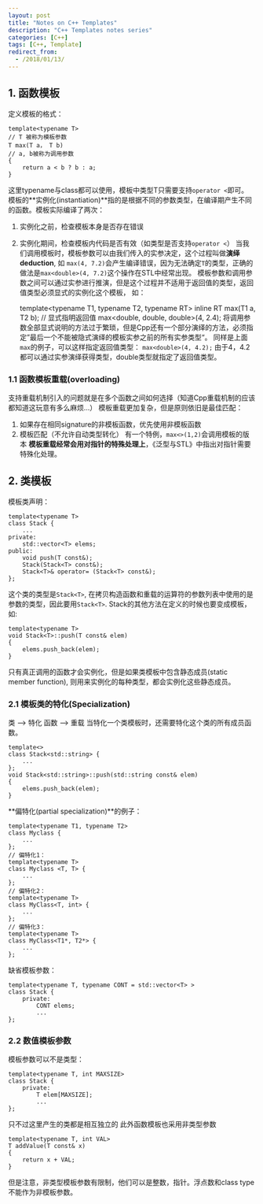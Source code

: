 ```yaml
---
layout: post
title: "Notes on C++ Templates"
description: "C++ Templates notes series"
categories: [C++]
tags: [C++, Template]
redirect_from:
  - /2018/01/13/
---
```

## 1. 函数模板
定义模板的格式：

    template<typename T>
    // T 被称为模板参数
    T max(T a， T b)
    // a, b被称为调用参数
    {
        return a < b ? b : a;
    }
这里typename与class都可以使用，模板中类型T只需要支持`operator <`即可。
模板的**实例化(instantiation)**指的是根据不同的参数类型，在编译期产生不同的函数。模板实际编译了两次：
1. 实例化之前，检查模板本身是否存在错误
2. 实例化期间，检查模板内代码是否有效（如类型是否支持`operator <`）
当我们调用模板时，模板参数可以由我们传入的实参决定，这个过程叫做**演绎deduction**, 如
`max(4, 7.2)`会产生编译错误，因为无法确定`T`的类型，正确的做法是`max<double>(4, 7.2)`这个操作在STL中经常出现。
模板参数和调用参数之间可以通过实参进行推演，但是这个过程并不适用于返回值的类型，返回值类型必须显式的实例化这个模板， 如：

    template<typename T1, typename T2, typename RT>
    inline RT max(T1 a, T2 b);
    // 显式指明返回值
    max<double, double, double>(4, 2.4);
将调用参数全部显式说明的方法过于繁琐，但是Cpp还有一个部分演绎的方法，必须指定”最后一个不能被隐式演绎的模板实参之前的所有实参类型“。
同样是上面`max`的例子，可以这样指定返回值类型：
`max<double>(4, 4.2);`
由于4，4.2都可以通过实参演绎获得类型，double类型就指定了返回值类型。
### 1.1 函数模板重载(overloading)
支持重载机制引入的问题就是在多个函数之间如何选择（知道Cpp重载机制的应该都知道这玩意有多么麻烦...）
模板重载更加复杂，但是原则依旧是最佳匹配：
1. 如果存在相同signature的非模板函数，优先使用非模板函数
2. 模板匹配（不允许自动类型转化）
有一个特例，`max<>(1,2)`会调用模板的版本
**模板重载经常会用对指针的特殊处理上**，《泛型与STL》中指出对指针需要特殊化处理。

## 2. 类模板
模板类声明：

    template<typename T>
    class Stack {
        ...
    private:
        std::vector<T> elems;
    public:
        void push(T const&);
        Stack(Stack<T> const&);
        Stack<T>& operator= (Stack<T> const&);
    };
这个类的类型是`Stack<T>`, 在拷贝构造函数和重载的运算符的参数列表中使用的是参数的类型，因此要用`Stack<T>`.
Stack的其他方法在定义的时候也要变成模板，如:

    template<typename T>
    void Stack<T>::push(T const& elem)
    {
        elems.push_back(elem);
    }
只有真正调用的函数才会实例化，但是如果类模板中包含静态成员(static member function), 则用来实例化的每种类型，都会实例化这些静态成员。
### 2.1 模板类的特化(Specialization)
类   --> 特化
函数 --> 重载
当特化一个类模板时，还需要特化这个类的所有成员函数。

    template<>
    class Stack<std::string> {
        ...
    };
    void Stack<std::string>::push(std::string const& elem)
    {
        elems.push_back(elem);
    }
**偏特化(partial specialization)**的例子：

    template<typename T1, typename T2>
    class Myclass {
        ...
    };
    // 偏特化1：
    template<typename T>
    class Myclass <T, T> {
        ...
    };
    // 偏特化2：
    template<typename T>
    class MyClass<T, int> {
        ...
    };
    // 偏特化3：
    template<typename T>
    class MyClass<T1*, T2*> {
        ...
    };
缺省模板参数：

    template<typename T, typename CONT = std::vector<T> >
    class Stack {
        private:
            CONT elems;
            ...
    };

### 2.2 数值模板参数
模板参数可以不是类型：

    template<typename T, int MAXSIZE>
    class Stack {
        private:
            T elem[MAXSIZE];
            ...
    };
只不过这里产生的类都是相互独立的
此外函数模板也采用非类型参数

    template<typename T, int VAL>
    T addValue(T const& x)
    {
        return x + VAL;
    }
但是注意，非类型模板参数有限制，他们可以是整数，指针。浮点数和class type不能作为非模板参数。


















